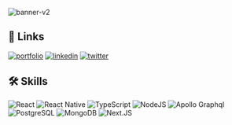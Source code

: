![banner-v2](https://github.com/user-attachments/assets/54bf0659-eef3-4a32-81d1-f2796ac56fc2)


## 🔗 Links

[![portfolio](https://img.shields.io/badge/my_portfolio-000?style=for-the-badge&logo=ko-fi&logoColor=white)](https://omkarkulkarni.tech?utm_source=github_bio) 
[![linkedin](https://img.shields.io/badge/linkedin-0A66C2?style=for-the-badge&logo=linkedin&logoColor=white)](https://www.linkedin.com/in/omkark45/)
[![twitter](https://img.shields.io/badge/twitter-1DA1F2?style=for-the-badge&logo=twitter&logoColor=white)](https://twitter.com/omkar_k45)

## 🛠 Skills

![React](https://img.shields.io/badge/React-20232A?style=for-the-badge&logo=react&logoColor=61DAFB)
![React Native](https://img.shields.io/badge/React-Native-20232A?style=for-the-badge&logo=react&logoColor=61DAFB)
![TypeScript](https://img.shields.io/badge/TypeScript-007ACC?style=for-the-badge&logo=typescript&logoColor=white)
![NodeJS](https://img.shields.io/badge/Node.js-339933?style=for-the-badge&logo=nodedotjs&logoColor=white)
![Apollo Graphql](https://img.shields.io/badge/Apollo%20GraphQL-311C87?&style=for-the-badge&logo=Apollo%20GraphQL&logoColor=white)
![PostgreSQL](https://img.shields.io/badge/PostgreSQL-316192?style=for-the-badge&logo=postgresql&logoColor=white)
![MongoDB](https://img.shields.io/badge/MongoDB-4EA94B?style=for-the-badge&logo=mongodb&logoColor=white)
![Next.JS](https://img.shields.io/badge/next.js-000000?style=for-the-badge&logo=nextdotjs&logoColor=white)



